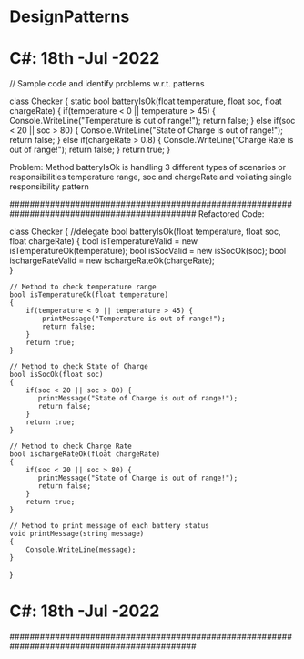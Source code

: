 # DesignPatterns

#   C#:  18th -Jul -2022

// Sample code and identify problems w.r.t. patterns

class Checker 
{
    static bool batteryIsOk(float temperature, float soc, float chargeRate) {
        if(temperature < 0 || temperature > 45) {
            Console.WriteLine("Temperature is out of range!");
            return false;
        } else if(soc < 20 || soc > 80) {
            Console.WriteLine("State of Charge is out of range!");
            return false;
        } else if(chargeRate > 0.8) {
            Console.WriteLine("Charge Rate is out of range!");
            return false;
        }
        return true;
    }

Problem:  Method batteryIsOk is handling 3 different types of scenarios or responsibilities temperature range, soc and chargeRate and voilating single responsibility pattern

#############################################################################################
Refactored Code:

class Checker
{
    //delegate
    bool batteryIsOk(float temperature, float soc, float chargeRate) {
    bool isTemperatureValid = new isTemperatureOk(temperature);
    bool isSocValid         = new isSocOk(soc);
    bool ischargeRateValid  = new ischargeRateOk(chargeRate);   
    }
     
    // Method to check temperature range
    bool isTemperatureOk(float temperature)
    {
        if(temperature < 0 || temperature > 45) {
            printMessage("Temperature is out of range!");
            return false;
        }
        return true;
    }
    
    // Method to check State of Charge
    bool isSocOk(float soc)
    {
        if(soc < 20 || soc > 80) {
           printMessage("State of Charge is out of range!");
           return false;
        }
        return true;
    }
    
    // Method to check Charge Rate
    bool ischargeRateOk(float chargeRate)
    {
        if(soc < 20 || soc > 80) {
           printMessage("State of Charge is out of range!");
           return false;
        }
        return true;
    }
    
    // Method to print message of each battery status
    void printMessage(string message)
    {
        Console.WriteLine(message);
    }
}

# C#:  18th -Jul -2022
#############################################################################################
